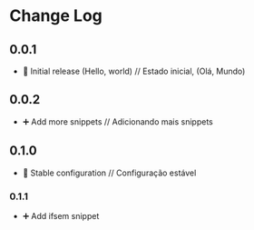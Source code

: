 # Change Log

## 0.0.1

- 🌅 Initial release (Hello, world) // Estado inicial, (Olá, Mundo)

## 0.0.2

- ➕ Add more snippets // Adicionando mais snippets

## 0.1.0

- 🪿 Stable configuration // Configuração estável

### 0.1.1

- ➕ Add ifsem snippet